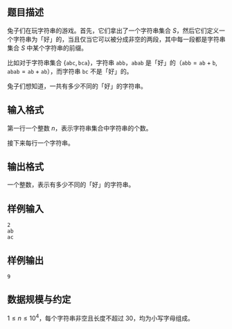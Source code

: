 ## 题目描述

兔子们在玩字符串的游戏。首先，它们拿出了一个字符串集合 $S$，然后它们定义一个字符串为「好」的，当且仅当它可以被分成非空的两段，其中每一段都是字符串集合 $S$ 中某个字符串的前缀。

比如对于字符串集合 $\{\texttt{abc},\texttt{bca}\}$，字符串 $\texttt{abb}$，$\texttt{abab}$ 是「好」的（$\texttt{abb}=\texttt{ab}+\texttt{b},\texttt{abab}=\texttt{ab}+\texttt{ab}$），而字符串 $\texttt{bc}$ 不是「好」的。

兔子们想知道，一共有多少不同的「好」的字符串。

## 输入格式

第一行一个整数 $n$，表示字符串集合中字符串的个数。

接下来每行一个字符串。

## 输出格式

一个整数，表示有多少不同的「好」的字符串。

## 样例输入

```plain
2
ab
ac
```

## 样例输出

```plain
9
```

## 数据规模与约定

$1\le n\le 10^4$，每个字符串非空且长度不超过 $30$，均为小写字母组成。 